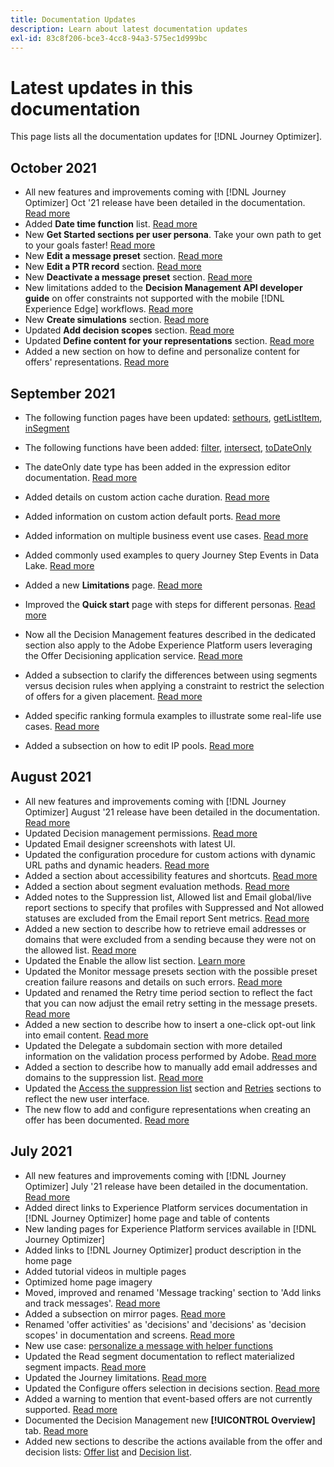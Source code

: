 ```yaml
---
title: Documentation Updates
description: Learn about latest documentation updates
exl-id: 83c8f206-bce3-4cc8-94a3-575ec1d999bc
---
```

# Latest updates in this documentation

This page lists all the documentation updates for [!DNL Journey Optimizer].


## October 2021

* All new features and improvements coming with [!DNL Journey Optimizer] Oct '21 release have been detailed in the documentation. [Read more](release-notes.md)
* Added **Date time function** list. [Read more](personalization/functions/dates.md)
* New **Get Started sections per user persona**. Take your own path to get to your goals faster! [Read more](quick-start.md)
* New **Edit a message preset** section. [Read more](configuration/message-presets.md#edit-message-preset)
* New **Edit a PTR record** section. [Read more](configuration/ptr-records.md#edit-ptr-record)
* New **Deactivate a message preset** section. [Read more](configuration/message-presets.md#edit-message-preset#deactivate-preset)
* New limitations added to the **Decision Management API developer guide** on offer constraints not supported with the mobile [!DNL Experience Edge] workflows. [Read more](offers/api-reference/offers-api/personalized-offers/create.md#limitations)
* New **Create simulations** section. [Read more](offers/offer-activities/simulation.md)
* Updated **Add decision scopes** section. [Read more](offers/offer-activities/create-offer-activities.md#add-decision-scopes)
* Updated **Define content for your representations** section. [Read more](offers/offer-library/creating-personalized-offers.md#content)
* Added a new section on how to define and personalize content for offers' representations. [Read more](offers/offer-library/creating-personalized-offers.md#content)

## September 2021

* The following function pages have been updated: [sethours](https://experienceleague.adobe.com/docs/journeys/using/building-advanced-conditions-journeys/main-functions-journey/date/functionsethours.html), [getListItem](https://experienceleague.adobe.com/docs/journeys/using/building-advanced-conditions-journeys/main-functions-journey/list/functiongetlistitem.html), [inSegment](https://experienceleague.adobe.com/docs/journeys/using/building-advanced-conditions-journeys/main-functions-journey/adobe-experience-platform/functioninsegment.html)

* The following functions have been added: [filter](https://experienceleague.adobe.com/docs/journeys/using/building-advanced-conditions-journeys/main-functions-journey/list/functionfilter.html), [intersect](https://experienceleague.adobe.com/docs/journeys/using/building-advanced-conditions-journeys/main-functions-journey/list/functiontintersect.html), [toDateOnly](https://experienceleague.adobe.com/docs/journeys/using/building-advanced-conditions-journeys/main-functions-journey/conversion/functiontodateonly.html)

* The dateOnly date type has been added in the expression editor documentation. [Read more](https://experienceleague.adobe.com/docs/journeys/using/building-advanced-conditions-journeys/syntax/data-types.html?lang=en)

* Added details on custom action cache duration. [Read more](datasource/external-data-sources.md#section_wjp_nl5_nhb)

* Added information on custom action default ports. [Read more](action/about-custom-action-configuration.md#url-configuration)

* Added information on multiple business event use cases. [Read more](event/about-creating-business.md#multiple-business-events)

* Added commonly used examples to query Journey Step Events in Data Lake. [Read more](reports/query-examples.md)

* Added a new **Limitations** page. [Read more](limitations.md)

* Improved the **Quick start** page with steps for different personas. [Read more](quick-start.md)

* Now all the Decision Management features described in the dedicated section also apply to the Adobe Experience Platform users leveraging the Offer Decisioning application service. [Read more](offers/get-started/starting-offer-decisioning.md)

* Added a subsection to clarify the differences between using segments versus decision rules when applying a constraint to restrict the selection of offers for a given placement. [Read more](offers/offer-activities/create-offer-activities.md#segments-vs-decision-rules)

* Added specific ranking formula examples to illustrate some real-life use cases. [Read more](offers/offer-library/create-ranking-formulas.md#ranking-formula-examples)

* Added a subsection on how to edit IP pools. [Read more](configuration/ip-pools.md#edit-ip-pool)

## August 2021

* All new features and improvements coming with [!DNL Journey Optimizer] August '21 release have been detailed in the documentation. [Read more](release-notes.md)
* Updated Decision management permissions. [Read more](administration/ootb-product-profiles.md)
* Updated Email designer screenshots with latest UI.
* Updated the configuration procedure for custom actions with dynamic URL paths and dynamic headers. [Read more](action/about-custom-action-configuration.md#url-configuration)
* Added a section about accessibility features and shortcuts. [Read more](user-interface.md#accessibility)
* Added a section about segment evaluation methods. [Read more](segment/about-segments.md#evaluation-method-in-journey-optimizer)
* Added notes to the Suppression list, Allowed list and Email global/live report sections to specify that profiles with Suppressed and Not allowed statuses are excluded from the Email report Sent metrics. [Read more](reports/email-global-report.md)
* Added a new section to describe how to retrieve email addresses or domains that were excluded from a sending because they were not on the allowed list. [Read more](allow-list.md#reporting)
* Updated the Enable the allow list section. [Learn more](allow-list.md#enable-allow-list)
* Updated the Monitor message presets section with the possible preset creation failure reasons and details on such errors. [Read more](configuration/message-presets.md#monitor-message-presets)
* Updated and renamed the Retry time period section to reflect the fact that you can now adjust the email retry setting in the message presets. [Read more](configuration/retries.md#retry-duration)
* Added a new section to describe how to insert a one-click opt-out link into email content. [Read more](message-tracking.md#one-click-opt-out-link)
* Updated the Delegate a subdomain section with more detailed information on the validation process performed by Adobe. [Read more](configuration/delegate-subdomain.md#subdomain-validation)
* Added a section to describe how to manually add email addresses and domains to the suppression list. [Read more](configuration/manage-suppression-list.md#add-addresses-and-domains)
* Updated the [Access the suppression list](configuration/manage-suppression-list.md#access-suppression-list) section and [Retries](configuration/retries.md) sections to reflect the new user interface.
* The new flow to add and configure representations when creating an offer has been documented. [Read more](offers/offer-library/creating-personalized-offers.md#representations)


## July 2021

* All new features and improvements coming with [!DNL Journey Optimizer] July '21 release have been detailed in the documentation. [Read more](release-notes.md)
* Added direct links to Experience Platform services documentation in [!DNL Journey Optimizer] home page and table of contents
* New landing pages for Experience Platform services available in [!DNL Journey Optimizer] 
* Added links to [!DNL Journey Optimizer] product description in the home page
* Added tutorial videos in multiple pages
* Optimized home page imagery
* Moved, improved and renamed 'Message tracking' section to 'Add links and track messages'. [Read more](message-tracking.md)
* Added a subsection on mirror pages. [Read more](message-tracking.md#mirror-page)
* Renamed 'offer activities' as 'decisions' and 'decisions' as 'decision scopes' in documentation and screens. [Read more](offers/get-started/starting-offer-decisioning.md)
* New use case: [personalize a message with helper functions](personalization/personalization-use-case-helper-functions.md)
* Updated the Read segment documentation to reflect materialized segment impacts. [Read more](building-journeys/read-segment.md)
* Updated the Journey limitations. [Read more](limitations.md)
* Updated the Configure offers selection in decisions section. [Read more](offers/offer-activities/configure-offer-selection.md)
* Added a warning to mention that event-based offers are not currently supported. [Read more](offers/offer-library/creating-personalized-offers.md#eligibility)
* Documented the Decision Management new **[!UICONTROL Overview]** tab. [Read more](offers/get-started/user-interface.md#overview)
* Added new sections to describe the actions available from the offer and decision lists: [Offer list](offers/offer-library/creating-personalized-offers.md#offer-list) and [Decision list](offers/offer-activities/create-offer-activities.md#decision-list).
